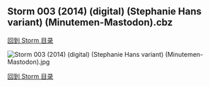 ## Storm 003 (2014) (digital) (Stephanie Hans variant) (Minutemen-Mastodon).cbz


[回到 Storm 目录](https://github.com/alicewish/markdown/blob/master/series/Storm.md)


![Storm 003 (2014) (digital) (Stephanie Hans variant) (Minutemen-Mastodon).jpg](https://wx1.sinaimg.cn/large/6a9fdecaly1fr0x9159zfj21kw2ecwyk.jpg)

[回到 Storm 目录](https://github.com/alicewish/markdown/blob/master/series/Storm.md)

